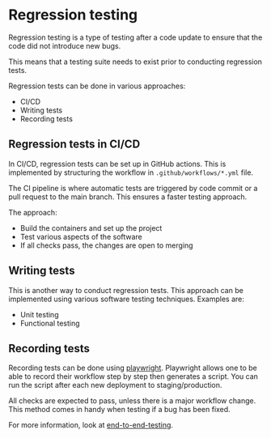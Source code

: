 # Regression testing

Regression testing is a type of testing after a code update to ensure that the code did not introduce new bugs.

This means that a testing suite needs to exist prior to conducting regression tests.

Regression tests can be done in various approaches:

- CI/CD
- Writing tests
- Recording tests

## Regression tests in CI/CD
In CI/CD, regression tests can be set up in GitHub actions.
This is implemented by structuring the workflow in `.github/workflows/*.yml` file.

The CI pipeline is where automatic tests are triggered by code commit or a pull request to the main branch.
This ensures a faster testing approach.

The approach:

- Build the containers and set up the project
- Test various aspects of the software
- If all checks pass, the changes are open to merging

## Writing tests

This is another way to conduct regression tests.
This approach can be implemented using various software testing techniques.
Examples are:

- Unit testing
- Functional testing

## Recording tests

Recording tests can be done using [playwright](https://playwright.dev/).
Playwright allows one to be able to record their workflow step by step then generates a script.
You can run the script after each new deployment to staging/production.

All checks are expected to pass, unless there is a major workflow change.
This method comes in handy when testing if a bug has been fixed.

For more information, look at [end-to-end-testing](./end2endtesting.md#for-staging-tests).
